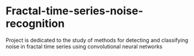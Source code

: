 # Fractal-time-series-noise-recognition
Project is dedicated to the study of methods for detecting and classifying noise in fractal time series using convolutional neural networks
